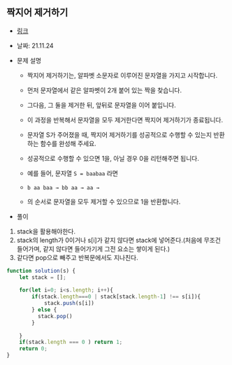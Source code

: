 ## 짝지어 제거하기

- [링크](https://programmers.co.kr/learn/courses/30/lessons/12973)
- 날짜: 21.11.24

- 문제 설명
  - 짝지어 제거하기는, 알파벳 소문자로 이루어진 문자열을 가지고 시작합니다. 
  - 먼저 문자열에서 같은 알파벳이 2개 붙어 있는 짝을 찾습니다. 
  - 그다음, 그 둘을 제거한 뒤, 앞뒤로 문자열을 이어 붙입니다. 
  - 이 과정을 반복해서 문자열을 모두 제거한다면 짝지어 제거하기가 종료됩니다. 
  - 문자열 S가 주어졌을 때, 짝지어 제거하기를 성공적으로 수행할 수 있는지 반환하는 함수를 완성해 주세요. 
  - 성공적으로 수행할 수 있으면 1을, 아닐 경우 0을 리턴해주면 됩니다.
  
  - 예를 들어, 문자열 ``S = baabaa`` 라면
  - ``b aa baa → bb aa → aa →``
  - 의 순서로 문자열을 모두 제거할 수 있으므로 1을 반환합니다.

- 풀이
1. stack을 활용해야한다.
2. stack의 length가 0이거나 s[i]가 같지 않다면 stack에 넣어준다.(처음에 무조건 들어가며, 같지 않다면 들어가기게 그전 요소는 쌓이게 된다.)
3. 같다면 pop으로 빼주고 반복문에서도 지나친다.


```js
function solution(s) {
    let stack = [];
    
    for(let i=0; i<s.length; i++){
        if(stack.length===0 | stack[stack.length-1] !== s[i]){
            stack.push(s[i])
        } else {
          stack.pop()  
        }
       
    }
    if(stack.length === 0 ) return 1;
    return 0;
}
```